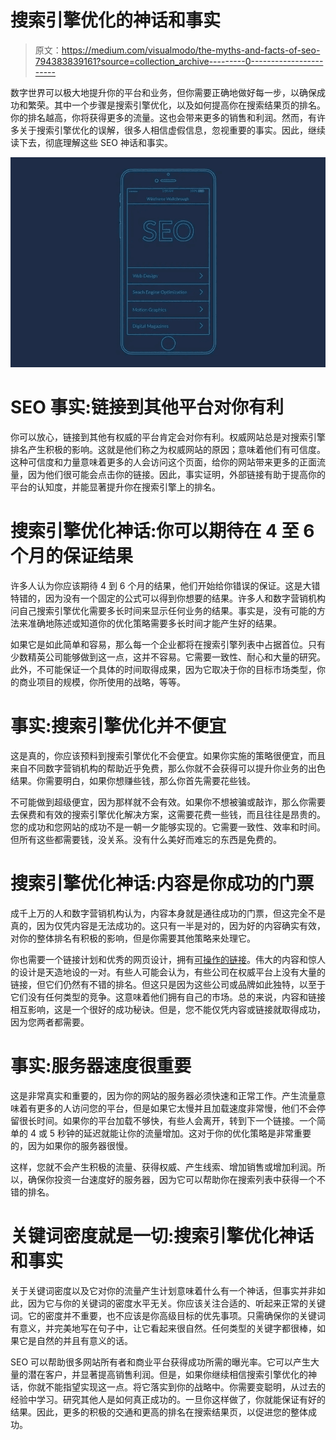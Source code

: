 # 搜索引擎优化的神话和事实

> 原文：<https://medium.com/visualmodo/the-myths-and-facts-of-seo-794383839161?source=collection_archive---------0----------------------->

数字世界可以极大地提升你的平台和业务，但你需要正确地做好每一步，以确保成功和繁荣。其中一个步骤是搜索引擎优化，以及如何提高你在搜索结果页的排名。你的排名越高，你将获得更多的流量。这也会带来更多的销售和利润。然而，有许多关于搜索引擎优化的误解，很多人相信虚假信息，忽视重要的事实。因此，继续读下去，彻底理解这些 SEO 神话和事实。

![](img/09ebcbf2a82a879dbb88921b2fd62199.png)

# SEO 事实:链接到其他平台对你有利

你可以放心，链接到其他有权威的平台肯定会对你有利。权威网站总是对搜索引擎排名产生积极的影响。这就是他们称之为权威网站的原因；意味着他们有可信度。这种可信度和力量意味着更多的人会访问这个页面，给你的网站带来更多的正面流量，因为他们很可能会点击你的链接。因此，事实证明，外部链接有助于提高你的平台的认知度，并能显著提升你在搜索引擎上的排名。

# 搜索引擎优化神话:你可以期待在 4 至 6 个月的保证结果

许多人认为你应该期待 4 到 6 个月的结果，他们开始给你错误的保证。这是大错特错的，因为没有一个固定的公式可以得到你想要的结果。许多人和数字营销机构问自己搜索引擎优化需要多长时间来显示任何业务的结果。事实是，没有可能的方法来准确地陈述或知道你的优化策略需要多长时间才能产生好的结果。

如果它是如此简单和容易，那么每一个企业都将在搜索引擎列表中占据首位。只有少数精英公司能够做到这一点，这并不容易。它需要一致性、耐心和大量的研究。此外，不可能保证一个具体的时间取得成果，因为它取决于你的目标市场类型，你的商业项目的规模，你所使用的战略，等等。

# 事实:搜索引擎优化并不便宜

这是真的，你应该预料到搜索引擎优化不会便宜。如果你实施的策略很便宜，而且来自不同数字营销机构的帮助近乎免费，那么你就不会获得可以提升你业务的出色结果。你需要明白，如果你想赚些钱，那么你首先需要花些钱。

不可能做到超级便宜，因为那样就不会有效。如果你不想被骗或敲诈，那么你需要去保费和有效的搜索引擎优化解决方案，这需要花费一些钱，而且往往是昂贵的。您的成功和您网站的成功不是一朝一夕能够实现的。它需要一致性、效率和时间。但所有这些都需要钱，没关系。没有什么美好而难忘的东西是免费的。

# 搜索引擎优化神话:内容是你成功的门票

成千上万的人和数字营销机构认为，内容本身就是通往成功的门票，但这完全不是真的，因为仅凭内容是无法成功的。这只有一半是对的，因为好的内容确实有效，对你的整体排名有积极的影响，但是你需要其他策略来处理它。

你也需要一个链接计划和优秀的网页设计，拥有[可操作的链接](https://visualmodo.com/digital-marketing-in-2020-what-trends-await-us/)。伟大的内容和惊人的设计是天造地设的一对。有些人可能会认为，有些公司在权威平台上没有大量的链接，但它们仍然有不错的排名。但这只是因为这些公司或品牌如此独特，以至于它们没有任何类型的竞争。这意味着他们拥有自己的市场。总的来说，内容和链接相互影响，这是一个很好的成功秘诀。但是，您不能仅凭内容或链接就取得成功，因为您两者都需要。

# 事实:服务器速度很重要

这是非常真实和重要的，因为你的网站的服务器必须快速和正常工作。产生流量意味着有更多的人访问您的平台，但是如果它太慢并且加载速度非常慢，他们不会停留很长时间。如果你的平台加载不够快，有些人会离开，转到下一个链接。一个简单的 4 或 5 秒钟的延迟就能让你的流量增加。这对于你的优化策略是非常重要的，因为如果你的服务器很慢。

这样，您就不会产生积极的流量、获得权威、产生线索、增加销售或增加利润。所以，确保你投资一台速度好的服务器，因为它可以帮助你在搜索列表中获得一个不错的排名。

# 关键词密度就是一切:搜索引擎优化神话和事实

关于关键词密度以及它对你的流量产生计划意味着什么有一个神话，但事实并非如此，因为它与你的关键词的密度水平无关。你应该关注合适的、听起来正常的关键词。它的密度并不重要，也不应该是你高级目标的优先事项。只需确保你的关键词有意义，并完美地写在句子中，让它看起来很自然。任何类型的关键字都很棒，如果它是自然的并且有意义的话。

SEO 可以帮助很多网站所有者和商业平台获得成功所需的曝光率。它可以产生大量的潜在客户，并显著提高销售利润。但是，如果你继续相信搜索引擎优化的神话，你就不能指望实现这一点。将它落实到你的战略中。你需要变聪明，从过去的经验中学习。研究其他人是如何真正成功的。一旦你这样做了，你就能保证有好的结果。因此，更多的积极的交通和更高的排名在搜索结果页，以促进您的整体成功。